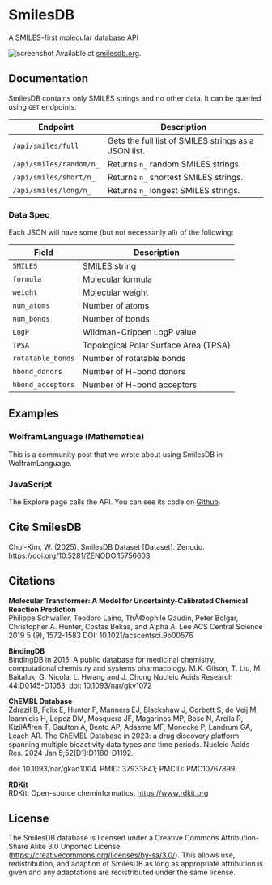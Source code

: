 # SmilesDB
A SMILES-first molecular database API

![screenshot](https://i.imgur.com/Zms4VHs.png)
Available at [smilesdb.org](https://smilesdb.org/citations).

## Documentation
SmilesDB contains only SMILES strings and no other data. It can be queried using `GET` endpoints.

| Endpoint              | Description                                      |
|-----------------------|--------------------------------------------------|
| `/api/smiles/full`    | Gets the full list of SMILES strings as a JSON list. |
| `/api/smiles/random/n_` | Returns `n_` random SMILES strings.               |
| `/api/smiles/short/n_`  | Returns `n_` shortest SMILES strings.             |
| `/api/smiles/long/n_`   | Returns `n_` longest SMILES strings.              |


### Data Spec
Each JSON will have some (but not necessarily all) of the following:

| Field              | Description                             |
|--------------------|-----------------------------------------|
| `SMILES`           | SMILES string                           |
| `formula`          | Molecular formula                       |
| `weight`           | Molecular weight                        |
| `num_atoms`        | Number of atoms                         |
| `num_bonds`        | Number of bonds                         |
| `LogP`             | Wildman-Crippen LogP value              |
| `TPSA`             | Topological Polar Surface Area (TPSA)   |
| `rotatable_bonds`  | Number of rotatable bonds               |
| `hbond_donors`     | Number of H-bond donors                 |
| `hbond_acceptors`  | Number of H-bond acceptors              |


## Examples
### WolframLanguage (Mathematica)
This is a community post that we wrote about using SmilesDB in WolframLanguage.

### JavaScript
The Explore page calls the API. You can see its code on [Github](https://github.com/rockwillck/SmilesDB/blob/main/static/explore.js).

## Cite SmilesDB
Choi-Kim, W. (2025). SmilesDB Dataset [Dataset]. Zenodo. https://doi.org/10.5281/ZENODO.15756603

## Citations
**Molecular Transformer: A Model for Uncertainty-Calibrated Chemical Reaction Prediction**  
Philippe Schwaller, Teodoro Laino, ThÃ©ophile Gaudin, Peter Bolgar, Christopher A. Hunter, Costas Bekas, and Alpha A. Lee
ACS Central Science 2019 5 (9), 1572-1583
DOI: 10.1021/acscentsci.9b00576

**BindingDB**  
BindingDB in 2015: A public database for medicinal chemistry, computational chemistry and systems pharmacology. M.K. Gilson, T. Liu, M. Baitaluk, G. Nicola, L. Hwang and J. Chong Nucleic Acids Research 44:D0145-D1053, doi: 10.1093/nar/gkv1072

**ChEMBL Database**  
Zdrazil B, Felix E, Hunter F, Manners EJ, Blackshaw J, Corbett S, de Veij M, Ioannidis H, Lopez DM, Mosquera JF, Magarinos MP, Bosc N, Arcila R, KizilÃ¶ren T, Gaulton A, Bento AP, Adasme MF, Monecke P, Landrum GA, Leach AR. The ChEMBL Database in 2023: a drug discovery platform spanning multiple bioactivity data types and time periods. Nucleic Acids Res. 2024 Jan 5;52(D1):D1180-D1192.  

doi: 10.1093/nar/gkad1004. PMID: 37933841; PMCID: PMC10767899.

**RDKit**  
RDKit: Open-source cheminformatics. https://www.rdkit.org

## License
The SmilesDB database is licensed under a Creative Commons Attribution-Share Alike 3.0 Unported License (https://creativecommons.org/licenses/by-sa/3.0/). This allows use, redistribution, and adaption of SmilesDB as long as appropriate attribution is given and any adaptations are redistributed under the same license.
